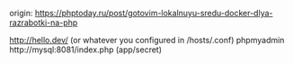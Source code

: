 origin: https://phptoday.ru/post/gotovim-lokalnuyu-sredu-docker-dlya-razrabotki-na-php

http://hello.dev/  (or whatever you configured in <project-startdocker>/hosts/<project-name>.conf)
phpmyadmin  http://mysql:8081/index.php (app/secret)
